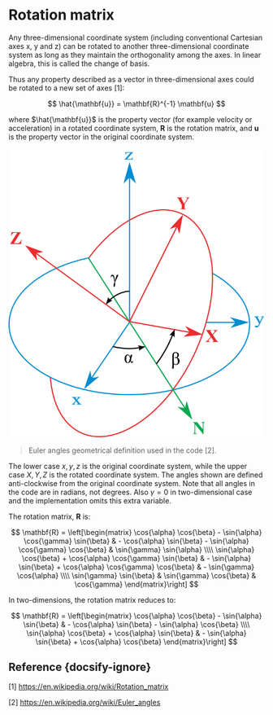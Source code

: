 # Rotation matrix

Any three-dimensional coordinate system (including conventional Cartesian axes x, y and z) can be rotated to another three-dimensional coordinate system as long as they maintain the orthogonality among the axes. In linear algebra, this is called the change of basis. 

Thus any property described as a vector in three-dimensional axes could be rotated to a new set of axes [1]:

$$ \hat{\mathbf{u}} = \mathbf{R}^{-1} \mathbf{u} $$

where $\hat{\mathbf{u}}$ is the property vector (for example velocity or acceleration) in a rotated coordinate system, $\mathbf{R}$ is the rotation matrix, and $\mathbf{u}$ is the property vector in the original coordinate system.

![Euler angles](euler-angles.png)
> Euler angles geometrical definition used in the code [2].

The lower case $x, y, z$ is the original coordinate system, while the upper case $X, Y, Z$ is the rotated coordinate system. The angles shown are defined anti-clockwise from the original coordinate system. Note that all angles in the code are in radians, not degrees. Also $\gamma = 0$ in two-dimensional case and the implementation omits this extra variable. 

The rotation matrix, $\mathbf{R}$ is:

$$
\mathbf{R} = \left[\begin{matrix} \cos{\alpha} \cos{\beta} - \sin{\alpha} \cos{\gamma} \sin{\beta} & - \cos{\alpha} \sin{\beta} - \sin{\alpha} \cos{\gamma} \cos{\beta} & \sin{\gamma} \sin{\alpha} \\\\ \sin{\alpha} \cos{\beta} + \cos{\alpha} \cos{\gamma} \sin{\beta} &  - \sin{\alpha} \sin{\beta} + \cos{\alpha} \cos{\gamma} \cos{\beta} & - \sin{\gamma} \cos{\alpha} \\\\ \sin{\gamma} \sin{\beta} & \sin{\gamma} \cos{\beta} & \cos{\gamma} \end{matrix}\right]
$$

In two-dimensions, the rotation matrix reduces to:

$$
\mathbf{R} = \left[\begin{matrix} \cos{\alpha} \cos{\beta} - \sin{\alpha} \sin{\beta} & - \cos{\alpha} \sin{\beta} - \sin{\alpha} \cos{\beta} \\\\ \sin{\alpha} \cos{\beta} + \cos{\alpha} \sin{\beta} & - \sin{\alpha} \sin{\beta} + \cos{\alpha} \cos{\beta} \end{matrix}\right]
$$

## Reference {docsify-ignore}

[1] https://en.wikipedia.org/wiki/Rotation_matrix

[2] https://en.wikipedia.org/wiki/Euler_angles


